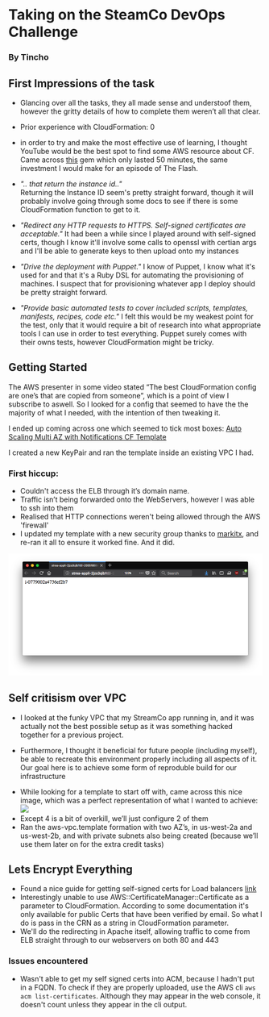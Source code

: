 # Taking on the SteamCo DevOps Challenge

### By Tincho


## First Impressions of the task

- Glancing over all the tasks, they all made sense and understoof them, however the gritty details of how to complete them weren’t all that clear. 

- Prior experience with CloudFormation: 0

- in order to try and make the most effective use of learning, I thought YouTube would be the best spot to find some AWS resource about CF. Came across [this](https://www.youtube.com/watch?v=6R44BADNJA8) gem which only lasted 50 minutes, the same investment I would make for an episode of The Flash.

- _".. that return the instance id.."_  
Returning the Instance ID seem's pretty straight forward, though it will probably involve going through some docs to see if there is some CloudFormation function to get to it.

- _"Redirect any HTTP requests to HTTPS. Self-signed certificates are acceptable."_ 
It had been a while since I played around with self-signed certs, though I know it'll involve some calls to openssl with certian args and I'll be able to generate keys to then upload onto my instances

- _"Drive the deployment with Puppet."_
I know of Puppet, I know what it's used for and that it's a Ruby DSL for automating the provisioning of machines. I suspect that for provisioning whatever app I deploy should be pretty straight forward.

- _"Provide basic automated tests to cover included scripts, templates, manifests, recipes, code etc."_
I felt this would be my weakest point for the test, only that it would require a bit of research into what appropriate tools I can use in order to test everything. Puppet surely comes with their owns tests, however CloudFormation might be tricky.


## Getting Started

The AWS presenter in some video stated “The best CloudFormation config are one’s that are copied from someone”, which is a point of view I subscribe to aswell. So I looked for a config that seemed to have the the majority of what I needed, with the intention of then tweaking it.

I ended up coming across one which seemed to tick most boxes: [Auto Scaling Multi AZ with Notifications CF Template](https://s3.amazonaws.com/cloudformation-templates-us-east-1/AutoScalingMultiAZWithNotifications.template.)

I created a new KeyPair and ran the template inside an existing VPC I had. 

### First hiccup:

- Couldn't access the ELB through it’s domain name. 
- Traffic isn’t being forwarded onto the WebServers, however I was able to ssh into them
- Realised that HTTP connections weren't being allowed through the AWS 'firewall'
- I updated my template with a new security group thanks to  [markitx](https://github.com/markitx/cloud-formation-templates/blob/master/load-balancers.template#L102), and re-ran it all to ensure it worked fine. And it did.

![Able to hit our public domain name and get back the instance ID](img/instance_id_returned.png)

## Self critisism over VPC

* I looked at the funky VPC that my StreamCo app running in, and it was actually not the best possible setup as it was something hacked together for a previous project.
- Furthermore, I thought it beneficial for future people (including myself), be able to recreate this environment properly including all aspects of it. Our goal here is to achieve some form of reproduble build for our infrastructure
* While looking for a template to start off with, came across this nice image, which was a perfect representation of what I wanted to achieve: ![](https://docs.aws.amazon.com/quickstart/latest/vpc/images/quickstart-vpc-design-fullscreen.png)
* Except 4 is a bit of overkill, we’ll just configure 2 of them
* Ran the aws-vpc.template formation with two AZ’s, in us-west-2a and us-west-2b, and with private subnets also being created (because we’ll use them later on for the extra credit tasks)


## Lets Encrypt Everything

- Found a nice guide for getting self-signed certs for Load balancers [link](https://medium.com/@chamilad/adding-a-self-signed-ssl-certificate-to-aws-acm-88a123a04301)
- Interestingly unable to use AWS::CertificateManager::Certificate as a parameter to CloudFormation. According to some documentation it's only available for public Certs that have been verified by email. So what I do is pass in the CRN as a string in CloudFormation parameter.
- We'll do the redirecting in Apache itself, allowing traffic to come from ELB straight through to our webservers on both 80 and 443

### Issues encountered

- Wasn't able to get my self signed certs into ACM, because I hadn't put in a FQDN. To check if they are properly uploaded, use the AWS cli `aws acm list-certificates`. Although they may appear in the web console, it doesn't count unless they appear in the cli output.